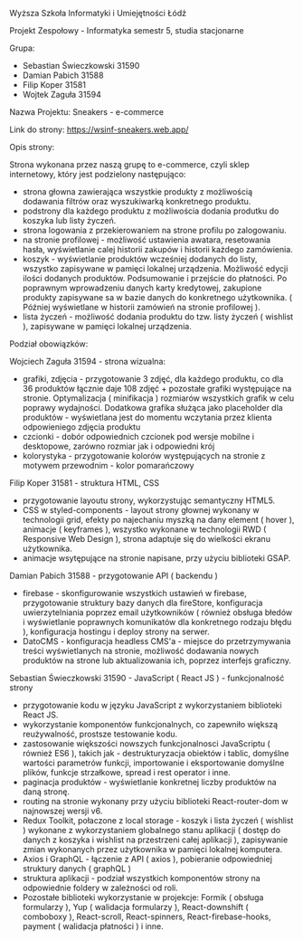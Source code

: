 Wyższa Szkoła Informatyki i Umiejętności Łódź


Projekt Zespołowy - Informatyka semestr 5, studia stacjonarne


Grupa:
- Sebastian Świeczkowski 31590
- Damian Pabich 31588
- Filip Koper 31581
- Wojtek Zaguła 31594


Nazwa Projektu: Sneakers - e-commerce


Link do strony: https://wsinf-sneakers.web.app/


Opis strony: 


Strona wykonana przez naszą grupę to e-commerce, czyli sklep internetowy, który jest podzielony następująco:
- strona głowna zawierająca wszystkie produkty z możliwością dodawania filtrów oraz wyszukiwarką konkretnego produktu.
- podstrony dla każdego produktu z możliwościa dodania produtku do koszyka lub listy życzeń.
- strona logowania z przekierowaniem na strone profilu po zalogowaniu.
- na stronie profilowej - możliwość ustawienia awatara, resetowania hasła, wyświetlanie calej historii zakupów i historii każdego zamówienia.
- koszyk - wyświetlanie produktów wcześniej dodanych do listy, wszystko zapisywane w pamięci lokalnej urządzenia. Możliwość edycji ilości dodanych produktów. Podsumowanie i przejście do płatności. Po poprawnym wprowadzeniu danych karty kredytowej, zakupione produkty zapisywane sa w bazie danych do konkretnego użytkownika. ( Później wyświetlane w historii zamówień na stronie profilowej ).
- lista życzeń - możliwość dodania produktu do tzw. listy życzeń ( wishlist ), zapisywane w pamięci lokalnej urządzenia.


Podział obowiązków:


Wojciech Zaguła 31594 - strona wizualna:
- grafiki, zdjęcia - przygotowanie 3 zdjęć, dla każdego produktu, co dla 36 produktów łącznie daje 108 zdjęć + pozostałe grafiki występujące na stronie.            Optymalizacja ( minifikacja ) rozmiarów wszystkich grafik w celu poprawy wydajności. Dodatkowa grafika służąca jako placeholder dla produktów - wyświetlana jest do momentu wczytania przez klienta odpowieniego zdjęcia produktu
- czcionki - dobór odpowiednich czcionek pod wersje mobilne i desktopowe, zarówno rozmiar jak i odpowiedni krój
- kolorystyka - przygotowanie kolorów występujących na stronie z motywem przewodnim - kolor pomarańczowy


Filip Koper 31581 - struktura HTML, CSS
- przygotowanie layoutu strony, wykorzystując semantyczny HTML5.
- CSS w styled-components - layout strony głownej wykonany w technologii grid, efekty po najechaniu myszką na dany element ( hover ), animacje ( keyframes ), wszystko wykonane w technologii RWD ( Responsive Web Design ), strona adaptuje się do wielkości ekranu użytkownika.
- animacje wsytępujące na stronie napisane, przy użyciu biblioteki GSAP.


Damian Pabich 31588 - przygotowanie API ( backendu )
- firebase - skonfigurowanie wszystkich ustawień w firebase, przygotowanie struktury bazy danych dla fireStore, konfiguracja uwierzytelniania poprzez email użytkowników         ( również obsługa błedów i wyświetlanie poprawnych komunikatów dla konkretnego rodzaju błędu ), konfiguracja hostingu i deploy strony na serwer.
- DatoCMS - konfiguracja headless CMS'a - miejsce do przetrzymywania treści wyświetlanych na stronie,
	możliwość dodawania nowych produktów na strone lub aktualizowania ich, poprzez interfejs graficzny.


Sebastian Świeczkowski 31590 - JavaScript ( React JS ) - funkcjonalność strony
- przygotowanie kodu w języku JavaScript z wykorzystaniem biblioteki React JS. 
- wykorzystanie komponentów funkcjonalnych, co zapewniło większą reużywalność, prostsze testowanie kodu.
- zastosowanie większości nowszych funkcjonalnosci JavaScriptu ( również ES6 ), takich jak - destrukturyzacja obiektów i tablic, domyślne wartości parametrów funkcji, importowanie i eksportowanie domyślne plików, funkcje strzałkowe, spread i rest operator i inne.
- paginacja produktów - wyświetlanie konkretnej liczby produktów na daną stronę.
- routing na stronie wykonany przy użyciu biblioteki React-router-dom w najnowszej wersji v6.	
- Redux Toolkit, połaczone z local storage - koszyk i lista życzeń ( wishlist ) wykonane z wykorzystaniem globalnego stanu aplikacji ( dostęp do danych z koszyka i wishlist na przestrzeni całej aplikacji ), zapisywanie zmian wykonanych przez użytkownika w pamięci lokalnej komputera. 
- Axios i GraphQL - łączenie z API ( axios ), pobieranie odpowiedniej struktury danych ( graphQL )
- struktura aplikacji - podział wszystkich komponentów strony na odpowiednie foldery w zależności od roli.
- Pozostałe biblioteki wykorzystanie w projekcje: Formik ( obsługa formularzy ), Yup ( walidacja formularzy ), React-downshift ( comboboxy ), React-scroll, React-spinners, 
React-firebase-hooks, payment ( walidacja płatności ) i inne.   
